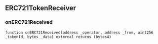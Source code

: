 

## ERC721TokenReceiver

### onERC721Received

```solidity
function onERC721Received(address _operator, address _from, uint256 _tokenId, bytes _data) external returns (bytes4)
```

